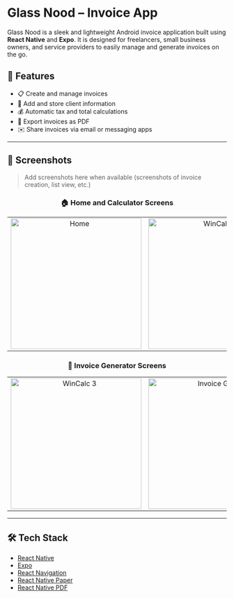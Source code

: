# Glass Nood – Invoice App

Glass Nood is a sleek and lightweight Android invoice application built using **React Native** and **Expo**. It is designed for freelancers, small business owners, and service providers to easily manage and generate invoices on the go.

## 🚀 Features

- 📋 Create and manage invoices
- 👥 Add and store client information
- 💰 Automatic tax and total calculations
- 📄 Export invoices as PDF
- ✉️ Share invoices via email or messaging apps

---

## 📱 Screenshots

> Add screenshots here when available (screenshots of invoice creation, list view, etc.)

<!-- Group 1 Caption -->
<h3 align="center">🏠 Home and Calculator Screens</h3>

<table>
  <tr>
    <td align="center">
      <img src="https://github.com/user-attachments/assets/7d36ee0c-2436-4b3c-924e-25cc16aaf73d" alt="Home" width="300"/>
    </td>
    <td align="center">
      <img src="https://github.com/user-attachments/assets/d4aa3821-cb9b-446d-8cb7-c898e3807a2b" alt="WinCalc" width="300"/>
    </td>
    <td align="center">
      <img src="https://github.com/user-attachments/assets/a35a3ab0-60df-44e0-91be-85512d940cd1" alt="WinCalc 2" width="300"/>
    </td>
  </tr>
</table>

<!-- Group 2 Caption -->
<h3 align="center">🧾 Invoice Generator Screens</h3>

<table>
  <tr>
    <td align="center">
      <img src="https://github.com/user-attachments/assets/e82b1e0a-e121-4035-9447-ef18d078cf65" alt="WinCalc 3" width="300"/>
    </td>
    <td align="center">
      <img src="https://github.com/user-attachments/assets/053d642f-72ff-4a3c-affd-3c1d436d592e" alt="Invoice Gen" width="300"/>
    </td>
    <td align="center">
      <img src="https://github.com/user-attachments/assets/45ffc873-771b-4f4d-82e5-765f7f160c5e" alt="Invoice Gen 2" width="300"/>
    </td>
  </tr>
</table>


---

## 🛠️ Tech Stack

- [React Native](https://reactnative.dev/)
- [Expo](https://expo.dev/)
- [React Navigation](https://reactnavigation.org/)
- [React Native Paper](https://callstack.github.io/react-native-paper/)
- [React Native PDF](https://github.com/wonday/react-native-pdf)
